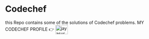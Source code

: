 # Codechef
this Repo contains some of the solutions of Codechef problems. MY CODECHEF PROFILE 👉
<a href="https://www.codechef.com/users/jayasurya_rd31" target="blank"><img align="center" src="https://icons8.com/icon/O4SEeX66BY8o/codechef" alt="jayasurya_rd31" height="30" width="40" /></a>
